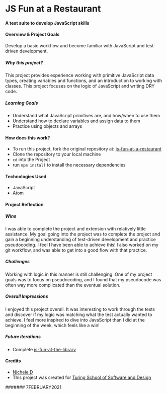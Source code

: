 # JS Fun at a Restaurant

#### A test suite to develop JavaScript skills

#### Overview & Project Goals
Develop a basic workflow and become familiar with JavaScript and test-driven development.
##### Why this project?
This project provides experience working with primitive JavaScript data types, creating variables and functions, and an introduction to working with classes. This project focuses on the logic of JavaScript and writing DRY code.
##### Learning Goals
- Understand what JavaScript primitives are, and how/when to use them
- Understand how to declare variables and assign data to them
- Practice using objects and arrays

#### How does this work?
- To run this project, fork the original repository at: [js-fun-at-a-restaurant](https://github.com/turingschool-examples/js-fun-at-a-restaurant)
- Clone the repository to your local machine
- `cd` into the Project
- run `npm install` to install the necessary dependencies

#### Technologies Used
- JavaScript
- Atom

#### Project Reflection
##### Wins
I was able to complete the project and extension with relatively little assistance. My goal going into the project was to complete the project and gain a beginning understanding of test-driven development and practice pseudocoding. I feel I have been able to achieve this! I also worked on my git workflow, and was able to get into a good flow with that practice.
##### Challenges
Working with logic in this manner is still challenging. One of my project goals was to focus on pseudocoding, and I found that my pseudocode was often way more complicated than the eventual solution.
##### Overall Impressions
I enjoyed this project overall. It was interesting to work through the tests and discover if my logic was matching what the test actually wanted to achieve. I feel more inspired to dive into JavaScript than I did at the beginning of the week, which feels like a win!
##### Future iterations
- Complete [js-fun-at-the-library](https://github.com/turingschool-examples/js-fun-at-the-library)

#### Credits
- [Nichele D](https://github.com/nichelicorn)
- This project was created for [Turing School of Software and Design](https://turing.io/)

####### 7FEBRUARY2021
